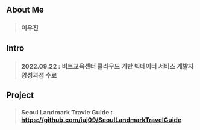 ## About Me
> ### 이우진

## Intro
> ### 2022.09.22 : 비트교육센터 클라우드 기반 빅데이터 서비스 개발자 양성과정 수료

## Project
> ### Seoul Landmark Travle Guide : https://github.com/iuj09/SeoulLandmarkTravelGuide

<!--
**iuj09/iuj09** is a ✨ _special_ ✨ repository because its `README.md` (this file) appears on your GitHub profile.

Here are some ideas to get you started:

- 🔭 I’m currently working on ...
- 🌱 I’m currently learning ...
- 👯 I’m looking to collaborate on ...
- 🤔 I’m looking for help with ...
- 💬 Ask me about ...
- 📫 How to reach me: ...
- 😄 Pronouns: ...
- ⚡ Fun fact: ...
-->
